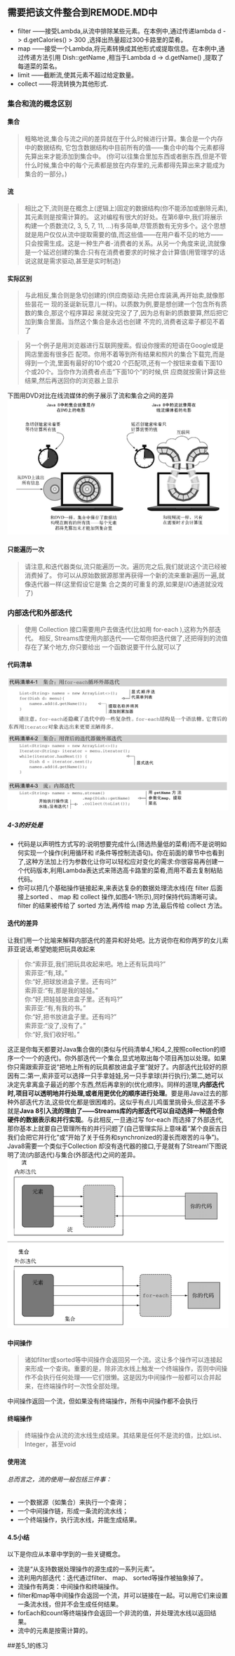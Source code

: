 ## 需要把该文件整合到REMODE.MD中

* filter ——接受Lambda,从流中排除某些元素。在本例中,通过传递lambda d -> d.getCalories() > 300 ,选择出热量超过300卡路里的菜肴。  
* map ——接受一个Lambda,将元素转换成其他形式或提取信息。在本例中,通过传递方法引用 Dish::getName ,相当于Lambda d -> d.getName() ,提取了每道菜的菜名。   
* limit ——截断流,使其元素不超过给定数量。  
* collect ——将流转换为其他形式.  

### 集合和流的概念区别

#### 集合
>粗略地说,集合与流之间的差异就在于什么时候进行计算。集合是一个内存中的数据结构,
它包含数据结构中目前所有的值——集合中的每个元素都得先算出来才能添加到集合中。
(你可以往集合里加东西或者删东西,但是不管什么时候,集合中的每个元素都是放在内存里的,元素都得先算出来才能成为集合的一部分。)  

#### 流
>相比之下,流则是在概念上(逻辑上)固定的数据结构(你不能添加或删除元素),其元素则是按需计算的。 这对编程有很大的好处。在第6章中,我们将展示构建一个质数流(2, 3, 5, 7, 11, ...)有多简单,尽管质数有无穷多个。这个思想就是用户仅仅从流中提取需要的值,而这些值——在用户看不见的地方——只会按需生成。这是一种生产者-消费者的关系。从另一个角度来说,流就像是一个延迟创建的集合:只有在消费者要求的时候才会计算值(用管理学的话说这就是需求驱动,甚至是实时制造)  

#### 实际区别
>与此相反,集合则是急切创建的(供应商驱动:先把仓库装满,再开始卖,就像那些昙花一
现的圣诞新玩意儿一样)。以质数为例,要是想创建一个包含所有质数的集合,那这个程序算起
来就没完没了了,因为总有新的质数要算,然后把它加到集合里面。当然这个集合是永远也创建
不完的,消费者这辈子都见不着了

>另一个例子是用浏览器进行互联网搜索。假设你搜索的短语在Google或是网店里面有很多匹
 配项。你用不着等到所有结果和照片的集合下载完,而是得到一个流,里面有最好的10个或20
 个匹配项,还有一个按钮来查看下面10个或20个。当你作为消费者点击“下面10个”的时候,供
 应商就按需计算这些结果,然后再送回你的浏览器上显示  

下图用DVD对比在线流媒体的例子展示了流和集合之间的差异  
![Alt difference](/image/difference_between_stream_collect.png)  

#### 只能遍历一次
>请注意,和迭代器类似,流只能遍历一次。遍历完之后,我们就说这个流已经被消费掉了。
你可以从原始数据源那里再获得一个新的流来重新遍历一遍,就像迭代器一样(这里假设它是集
合之类的可重复的源,如果是I/O通道就没戏了)  

### 内部迭代和外部迭代
>使用 Collection 接口需要用户去做迭代(比如用 for-each ),这称为外部迭代。 相反,
Streams库使用内部迭代——它帮你把迭代做了,还把得到的流值存在了某个地方,你只要给出
一个函数说要干什么就可以了  

#### 代码清单
![Alt internal](/image/iteration_internal_external.png)
##### 4-3的好处是
* 代码是以声明性方式写的:说明想要完成什么(筛选热量低的菜肴)而不是说明如何实现一个操作(利用循环和 if条件等控制流语句)。你在前面的章节中也看到了,这种方法加上行为参数化让你可以轻松应对变化的需求:你很容易再创建一个代码版本,利用Lambda表达式来筛选高卡路里的菜肴,而用不着去复制粘贴代码。
* 你可以把几个基础操作链接起来,来表达复杂的数据处理流水线(在 filter 后面接上sorted 、 map 和 collect 操作,如图4-1所示),同时保持代码清晰可读。 filter 的结果被传给了 sorted 方法,再传给 map 方法,最后传给 collect 方法。

#### 迭代的差异
让我们用一个比喻来解释内部迭代的差异和好处吧。比方说你在和你两岁的女儿索菲亚说话,希望她能把玩具收起来  
>你:“索菲亚,我们把玩具收起来吧。地上还有玩具吗?”  
索菲亚:“有,球。”  
你:“好,把球放进盒子里。还有吗?”  
索菲亚:“有,那是我的娃娃。”  
你:“好,把娃娃放进盒子里。还有吗?”  
索菲亚:“有,有我的书。”  
你:“好,把书放进盒子里。还有吗?”  
索菲亚:“没了,没有了。”  
你:“好,我们收好啦。”  

这正是你每天都要对Java集合做的(类似与代码清单4_1和4_2,按照collection的顺序一个一个的迭代)。你外部迭代一个集合,显式地取出每个项目再加以处理。如果你只需跟索菲亚说“把地上所有的玩具都放进盒子里”就好了。内部迭代比较好的原因有二:第一,索非亚可以选择一只手拿娃娃,另一只手拿球(并行执行);第二,她可以决定先拿离盒子最近的那个东西,然后再拿别的(优化顺序)。同样的道理,**内部迭代时,项目可以透明地并行处理,或者用更优化的顺序进行处理**。要是用Java过去的那种外部迭代方法,这些优化都是很困难的。这似乎有点儿鸡蛋里挑骨头,但这差不多就是**Java 8引入流的理由了——Streams库的内部迭代可以自动选择一种适合你硬件的数据表示和并行实现**。与此相反,一旦通过写 for-each 而选择了外部迭代,那你基本上就要自己管理所有的并行问题了(自己管理实际上意味着“某个良辰吉日我们会把它并行化”或“开始了关于任务和synchronized的漫长而艰苦的斗争”)。 Java8需要一个类似于Collection 却没有迭代器的接口,于是就有了Stream!下图说明了流(内部迭代)与集合(外部迭代)之间的差异。  
![Alt stream_collection](/image/stream_collection.png)  

#### 中间操作
>诸如filter或sorted等中间操作会返回另一个流。这让多个操作可以连接起来形成一个查询。重要的是，除非流水线上触发一个终端操作，否则中间操作不会执行任何处理——它们很懒。这是因为中间操作一般都可以合并起来，在终端操作时一次性全部处理。  

中间操作返回一个流，但如果没有终端操作，所有中间操作都不会执行

#### 终端操作
>终端操作会从流的流水线生成结果。其结果是任何不是流的值，比如List、 Integer，甚至void  

#### 使用流
###### 总而言之，流的使用一般包括三件事：
* 一个数据源（如集合）来执行一个查询；
* 一个中间操作链，形成一条流的流水线；
* 一个终端操作，执行流水线，并能生成结果。  

#### 4.5小结
以下是你应从本章中学到的一些关键概念。
* 流是“从支持数据处理操作的源生成的一系列元素”。
* 流利用内部迭代：迭代通过filter、 map、 sorted等操作被抽象掉了。
* 流操作有两类：中间操作和终端操作。
* filter和map等中间操作会返回一个流，并可以链接在一起。可以用它们来设置一条流水线，但并不会生成任何结果。
* forEach和count等终端操作会返回一个非流的值，并处理流水线以返回结果。
* 流中的元素是按需计算的。  

##差5_1的练习
